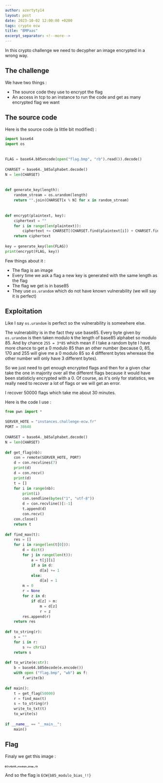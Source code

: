 ```yaml
---
author: azertyty14
layout: post
date: 2023-10-02 12:00:00 +0200
tags: crypto ecw
title: "BMPaas"
excerpt_separator: <!--more-->
---
```


In this crypto challenge we need to decypher an image encrypted in a wrong way.

<!--more-->

## The challenge 

We have two things :
- The source code they use to encrypt the flag
- An access in tcp to an instance to run the code and get as many encrypted flag we want

## The source code 

Here is the source code (a little bit modified) :
```python
import base64
import os


FLAG = base64.b85encode(open("flag.bmp", "rb").read()).decode()

CHARSET = base64._b85alphabet.decode()
N = len(CHARSET)


def generate_key(length):
    random_stream = os.urandom(length)
    return "".join(CHARSET[x % N] for x in random_stream)


def encrypt(plaintext, key):
    ciphertext = ""
    for i in range(len(plaintext)):
        ciphertext += CHARSET[(CHARSET.find(plaintext[i]) + CHARSET.find(key[i])) % N]
    return ciphertext

key = generate_key(len(FLAG))
print(encrypt(FLAG, key))
```

Few things about it :
- The flag is an image 
- Every time we ask a flag a new key is generated with the same length as the flag
- The flag we get is in base85
- They use ```os.urandom``` which do not have known vulnerability (we will say it is perfect)

## Exploitation

Like I say ```os.urandom``` is perfect so the vulnerability is somewhere else.

The vulnerability is in the fact they use base85. Every byte given by ```os.urandom``` is then taken modulo ```N``` the length of base85 alphabet so modulo 85. And by chance ```255 = 3*85``` which mean if I take a random byte I have more chance to get a 0 modulo 85 than an other number (because 0, 85, 170 and 255 will give me a 0 modulo 85 so 4 diffferent bytes wherease the other number will only have 3 different bytes).

So we just need to get enough encrypted flags and then for a given char take the one in majority over all the different flags because it would have been statisticly encrypted with a 0.
Of course, as it's only for statistics, we really need to recover a lot of flags or we will get an error.

I recover 50000 flags which take me about 30 minutes.

Here is the code I use :

```python
from pwn import *

SERVER_HOTE = "instances.challenge-ecw.fr"
PORT = 38648

CHARSET = base64._b85alphabet.decode()
N = len(CHARSET)

def get_flag(nb):
    con = remote(SERVER_HOTE, PORT)
    d = con.recvlines(7)
    print(d)
    d = con.recv()
    print(d)
    t = []
    for i in range(nb):
        print(i)
        con.sendline(bytes("1", "utf-8"))
        d = con.recvline()[:-1]
        t.append(d)
        con.recv()
    con.close()
    return t

def find_max(t):
    res = []
    for i in range(len(t[0])):
        d = dict()
        for j in range(len(t)):
            a = t[j][i]
            if a in d:
                d[a] += 1
            else:
                d[a] = 1
        m = 0
        r = None
        for z in d:
            if d[z] > m:
                m = d[z]
                r = z
        res.append(r)
    return res

def to_string(r):
    s = ""
    for i in r:
        s += chr(i)
    return s

def to_write(e:str):
    b = base64.b85decode(e.encode())
    with open ("flag.bmp", "wb") as f:
        f.write(b)            
    
def main():
    t = get_flag(50000)
    r = find_max(t)
    s = to_string(r)
    write_to_txt(t)
    to_write(s)
    
if __name__ == "__main__":
    main()
```

## Flag

Finaly we get this image :

![](/assets/ecw/bmpaas/flag.bmp)

And so the flag is ```ECW{b85_modulo_bias_!!}```